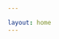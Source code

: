 ```yaml
---

layout: home
---
```

<head>
    <meta charset="UTF-8">
    <title>Mi Curriculum</title>
    <meta name="author" content="Charles Crane">
    <style>

        body{font-family: andale mono, monospace; margin-left: 15%; margin-right: 15%; background-color: black;} 

        .content{background-color:azure}

        .section{margin-left: 5%; margin-right: 5%;}

    </style>
</head>
<body>

    <div class="content">

        <div class="section">

            <br>
            <h1>Charles Crane</h1>

            <p>He dejado esto de mientras, en un futuro proximo mejorare esta pagina</p>

            <hr>

        </div>

        <div name="datosPersonales" class="section">
            
            <h1>Datos Personales</h1>
            <h2>Descripcion</h2>
            <p>Estudiante de desarrollo web en medac, aficionado de la ciberseguridad</p>

            <h2>Correo electronico</h2>
            <p>charliedavidcrane13@gmail.com</p>

            <hr>

        </div>

        <div name="estudios" class="section">

            <h1>Estudios</h1>
            <h2>Grado Superior Desarrollo de Aplicaciones Web, MEDAC</h2>
            <p>Desde Septiembre 24-actualidad. Desarrollo de aplicaciones web en HTML, CSS, JS, PHP</p>

            <h2>Master en Direccion de Ciberseguridad y Hacking Etico, Escuela Internacional de Posgrados</h2>
            <p>Desde Septiembre 21 hasta Junio 22. Realizar pruebas de ciberseguridad, analisis de riesgos, asesorias de seguridad</p>

            <h2>Grado Medio Sistemas Microinformaticos y Redes, IES Fuengirola N1</h2>
            <p>Desde Septiembre 19 hasta Junio 21. Gestion de redes y servicios en Red, Active directory, montaje de equipamentos</p>

            <hr>

        </div>

        <div name="idiomas" class="section">

            <h1>Idiomas</h1>

            <h2>Ingles</h2>
            <p>Nivel Nativo</p>

            <h2>Español</h2>
            <p>Nivel Billingue-Nativo</p>

            <hr>

        </div>

        <div name="experienciaProfesional" class="section">

            <h1>Experiencia Profesional</h1>

            <h2>Encargado de Tienda y Vendedor</h2>
            <p>Bed Sofa & Furniture Centre</p>

            <h2>Administrador de Servicios Red y Programador Web</h2>
            <p>El Sur Existe SL.</p>
            <br>

        </div>

    </div>


</body>